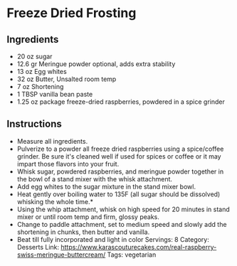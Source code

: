 # Freeze Dried Frosting
## Ingredients
- 20 oz sugar
- 12.6 gr Meringue powder optional, adds extra stability
- 13 oz Egg whites
- 32 oz Butter, Unsalted room temp
- 7 oz Shortening
- 1 TBSP vanilla bean paste
- 1.25 oz package freeze-dried raspberries, powdered in a spice grinder
## Instructions
- Measure all ingredients.
- Pulverize to a powder all freeze dried raspberries using a spice/coffee grinder. Be sure it's cleaned well if used for spices or coffee or it may impart those flavors into your fruit.
- Whisk sugar, powdered raspberries, and meringue powder together in the bowl of a stand mixer with the whisk attachment.
- Add egg whites to the sugar mixture in the stand mixer bowl.
- Heat gently over boiling water to 135F (all sugar should be dissolved) whisking the whole time.*
- Using the whip attachment, whisk on high speed for 20 minutes in stand mixer or until room temp and firm, glossy peaks.
- Change to paddle attachment, set to medium speed and slowly add the shortening in chunks, then butter and vanilla.
- Beat till fully incorporated and light in color
Servings: 8
Category: Desserts
Link: https://www.karascouturecakes.com/real-raspberry-swiss-meringue-buttercream/
Tags: vegetarian
